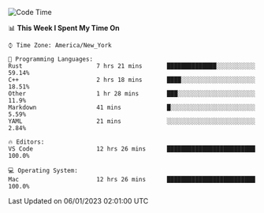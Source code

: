 <!--START_SECTION:waka-->
![Code Time](http://img.shields.io/badge/Code%20Time-28%20hrs%2037%20mins-blue)

📊 **This Week I Spent My Time On** 

```text
⌚︎ Time Zone: America/New_York

💬 Programming Languages: 
Rust                     7 hrs 21 mins       ██████████████░░░░░░░░░░░   59.14% 
C++                      2 hrs 18 mins       ████░░░░░░░░░░░░░░░░░░░░░   18.51% 
Other                    1 hr 28 mins        ███░░░░░░░░░░░░░░░░░░░░░░   11.9% 
Markdown                 41 mins             █░░░░░░░░░░░░░░░░░░░░░░░░   5.59% 
YAML                     21 mins             ░░░░░░░░░░░░░░░░░░░░░░░░░   2.84%

🔥 Editors: 
VS Code                  12 hrs 26 mins      █████████████████████████   100.0%

💻 Operating System: 
Mac                      12 hrs 26 mins      █████████████████████████   100.0%

```


 Last Updated on 06/01/2023 02:01:00 UTC
<!--END_SECTION:waka-->

